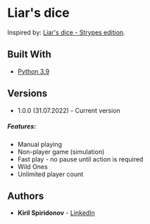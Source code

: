 # Liar's dice

Inspired by:
[Liar's dice - Strypes edition](https://strypes.eu/careers/liars-dice/).

## Built With

  - [Python 3.9](https://www.python.org/downloads/release/python-390/)


## Versions

- 1.0.0 (31.07.2022) - Current version

##### Features:

- Manual playing
- Non-player game (simulation)
- Fast play - no pause until action is required
- Wild Ones
- Unlimited player count


## Authors
  - **Kiril Spiridonov** - [LinkedIn](https://www.linkedin.com/in/kiril-spiridonov-916326149/)



